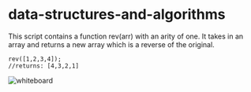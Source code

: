 # data-structures-and-algorithms

This script contains a function rev(arr) with an arity of one. It takes in an array and returns a new array which is a reverse of the original.

    rev([1,2,3,4]);
    //returns: [4,3,2,1]

![whiteboard](assets/WB_rev-arr.JPG)
